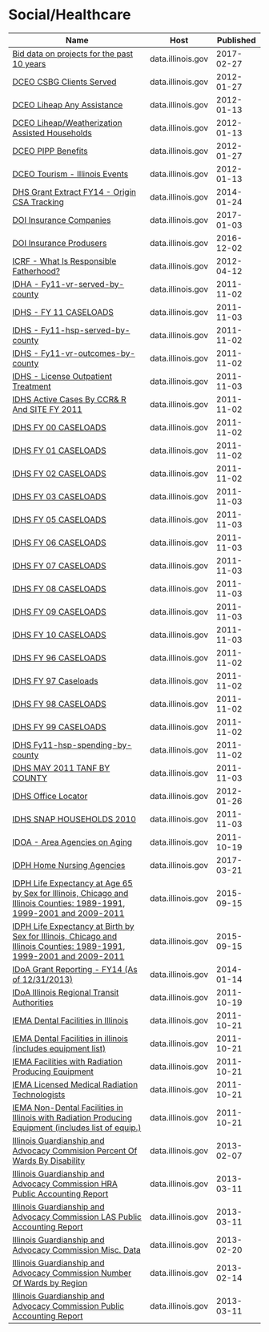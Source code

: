 # Social/Healthcare

Name | Host | Published
---- | ---- | ---------
[Bid data on projects for the past 10 years](../datasets/u8e9-ci8g.md) | data.illinois.gov | 2017-02-27
[DCEO CSBG Clients Served](../datasets/x3mr-hcbn.md) | data.illinois.gov | 2012-01-27
[DCEO Liheap Any Assistance](../datasets/k5yj-zysz.md) | data.illinois.gov | 2012-01-13
[DCEO Liheap/Weatherization Assisted Households](../datasets/u3ht-d4dc.md) | data.illinois.gov | 2012-01-13
[DCEO PIPP Benefits](../datasets/33c9-27pg.md) | data.illinois.gov | 2012-01-27
[DCEO Tourism - Illinois Events](../datasets/6yh2-7zfx.md) | data.illinois.gov | 2012-01-13
[DHS Grant Extract FY14 - Origin CSA Tracking](../datasets/vq6s-ze7w.md) | data.illinois.gov | 2014-01-24
[DOI Insurance Companies](../datasets/srab-f9cm.md) | data.illinois.gov | 2017-01-03
[DOI Insurance Produsers](../datasets/ua5t-krc8.md) | data.illinois.gov | 2016-12-02
[ICRF - What Is Responsible Fatherhood?](../datasets/v43g-3t3d.md) | data.illinois.gov | 2012-04-12
[IDHA - Fy11-vr-served-by-county](../datasets/expr-duat.md) | data.illinois.gov | 2011-11-02
[IDHS - FY 11 CASELOADS](../datasets/zpyq-yvz8.md) | data.illinois.gov | 2011-11-03
[IDHS - Fy11-hsp-served-by-county](../datasets/zcdc-h4pz.md) | data.illinois.gov | 2011-11-02
[IDHS - Fy11-vr-outcomes-by-county](../datasets/mcdf-5zak.md) | data.illinois.gov | 2011-11-02
[IDHS - License Outpatient Treatment](../datasets/srj8-dh2z.md) | data.illinois.gov | 2011-11-03
[IDHS Active Cases By CCR& R And SITE FY 2011](../datasets/a3tw-g2mc.md) | data.illinois.gov | 2011-11-02
[IDHS FY 00 CASELOADS](../datasets/zvjk-vfcd.md) | data.illinois.gov | 2011-11-02
[IDHS FY 01 CASELOADS](../datasets/4ep5-bgkq.md) | data.illinois.gov | 2011-11-02
[IDHS FY 02 CASELOADS](../datasets/p94h-5zpn.md) | data.illinois.gov | 2011-11-02
[IDHS FY 03 CASELOADS](../datasets/q25t-cxmv.md) | data.illinois.gov | 2011-11-03
[IDHS FY 05 CASELOADS](../datasets/8t92-rc2z.md) | data.illinois.gov | 2011-11-03
[IDHS FY 06 CASELOADS](../datasets/h3kf-23mc.md) | data.illinois.gov | 2011-11-03
[IDHS FY 07 CASELOADS](../datasets/py87-uhf3.md) | data.illinois.gov | 2011-11-03
[IDHS FY 08 CASELOADS](../datasets/bir6-3vcv.md) | data.illinois.gov | 2011-11-03
[IDHS FY 09 CASELOADS](../datasets/63k2-pmuf.md) | data.illinois.gov | 2011-11-03
[IDHS FY 10 CASELOADS](../datasets/kh6p-bipc.md) | data.illinois.gov | 2011-11-03
[IDHS FY 96 CASELOADS](../datasets/xdud-s82f.md) | data.illinois.gov | 2011-11-02
[IDHS FY 97 Caseloads](../datasets/xavn-jzvd.md) | data.illinois.gov | 2011-11-02
[IDHS FY 98 CASELOADS](../datasets/sse6-27t3.md) | data.illinois.gov | 2011-11-02
[IDHS FY 99 CASELOADS](../datasets/j3ki-3isk.md) | data.illinois.gov | 2011-11-02
[IDHS Fy11-hsp-spending-by-county](../datasets/mnfr-wxni.md) | data.illinois.gov | 2011-11-02
[IDHS MAY 2011 TANF BY COUNTY](../datasets/x7xu-qyvz.md) | data.illinois.gov | 2011-11-03
[IDHS Office Locator](../datasets/i5bm-5xkp.md) | data.illinois.gov | 2012-01-26
[IDHS SNAP HOUSEHOLDS 2010](../datasets/8hg9-qy55.md) | data.illinois.gov | 2011-11-03
[IDOA - Area Agencies on Aging](../datasets/6bgh-ttez.md) | data.illinois.gov | 2011-10-19
[IDPH Home Nursing Agencies](../datasets/876x-r9pn.md) | data.illinois.gov | 2017-03-21
[IDPH Life Expectancy at Age 65 by Sex for Illinois, Chicago and Illinois Counties: 1989-1991, 1999-2001 and 2009-2011](../datasets/94mu-7f2i.md) | data.illinois.gov | 2015-09-15
[IDPH Life Expectancy at Birth by Sex for Illinois, Chicago and Illinois Counties: 1989-1991, 1999-2001 and 2009-2011](../datasets/49qc-qnap.md) | data.illinois.gov | 2015-09-15
[IDoA Grant Reporting - FY14 (As of 12/31/2013)](../datasets/7xxp-besu.md) | data.illinois.gov | 2014-01-14
[IDoA Illinois Regional Transit Authorities](../datasets/awaf-eqav.md) | data.illinois.gov | 2011-10-19
[IEMA Dental Facilities in Illinois](../datasets/678e-ivxs.md) | data.illinois.gov | 2011-10-21
[IEMA Dental Facilities in illinois (includes equipment list)](../datasets/3r4u-w4dc.md) | data.illinois.gov | 2011-10-21
[IEMA Facilities with Radiation Producing Equipment](../datasets/9yz4-fpzk.md) | data.illinois.gov | 2011-10-21
[IEMA Licensed Medical Radiation Technologists](../datasets/tyu5-qagz.md) | data.illinois.gov | 2011-10-21
[IEMA Non-Dental Facilities in Illinois with Radiation Producing Equipment (includes list of equip.)](../datasets/vfvj-cm2g.md) | data.illinois.gov | 2011-10-21
[Illinois Guardianship and Advocacy Commision Percent Of Wards By Disability](../datasets/m8yi-kf9c.md) | data.illinois.gov | 2013-02-07
[Illinois Guardianship and Advocacy Commission HRA Public Accounting Report](../datasets/cvfv-ms9n.md) | data.illinois.gov | 2013-03-11
[Illinois Guardianship and Advocacy Commission LAS Public Accounting Report](../datasets/fbcf-xy9g.md) | data.illinois.gov | 2013-03-11
[Illinois Guardianship and Advocacy Commission Misc. Data](../datasets/pefi-sz2t.md) | data.illinois.gov | 2013-02-20
[Illinois Guardianship and Advocacy Commission Number Of Wards by Region](../datasets/8kur-y9ks.md) | data.illinois.gov | 2013-02-14
[Illinois Guardianship and Advocacy Commission Public Accounting Report](../datasets/837x-6er7.md) | data.illinois.gov | 2013-03-11

